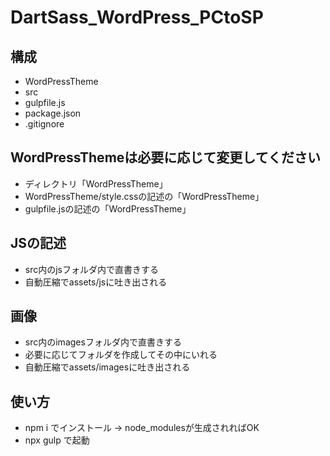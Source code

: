 # DartSass_WordPress_PCtoSP

## 構成
- WordPressTheme
- src
- gulpfile.js
- package.json
- .gitignore

## WordPressThemeは必要に応じて変更してください
- ディレクトリ「WordPressTheme」
- WordPressTheme/style.cssの記述の「WordPressTheme」
- gulpfile.jsの記述の「WordPressTheme」

## JSの記述
- src内のjsフォルダ内で直書きする
- 自動圧縮でassets/jsに吐き出される

## 画像
- src内のimagesフォルダ内で直書きする
- 必要に応じてフォルダを作成してその中にいれる
- 自動圧縮でassets/imagesに吐き出される

## 使い方
- npm i でインストール → node_modulesが生成されればOK
- npx gulp で起動
